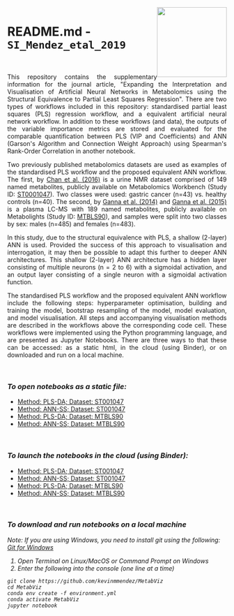 <img src="cimcb_logo.png" style="width: 160px; float: right;">

# README.md - `SI_Mendez_etal_2019`   

<br/>

<p align="justify">This repository contains the supplementary information for the journal article, "Expanding the Interpretation and Visualisation of Artificial Neural Networks in Metabolomics using the Structural Equivalence to Partial Least Squares Regression". There are two types of workflows included in this repository: standardised partial least squares (PLS) regression workflow, and a equivalent artificial neural network workflow. In addition to these workflows (and data), the outputs of the variable importance metrics are stored and evaluated for the comparable quantification between PLS (VIP and Coefficients) and ANN (Garson's Algorithm and Connection Weight Approach) using Spearman's Rank-Order Correlation in another notebook.</p>

<p align="justify">Two previously published metabolomics datasets are used as examples of the standardised PLS workflow and the proposed equivalent ANN workflow. The first, by <a href="https://www.nature.com/articles/bjc2015414">Chan et al. (2016)</a> is a urine NMR dataset comprised of 149 named metabolites, publicly available on Metabolomics Workbench (Study ID: <a href="http://dx.doi.org/DOI:10.21228/M8B10B">ST0001047</a>). Two classes were used: gastric cancer (n=43) vs. healthy controls (n=40). The second, by <a href="https://doi.org/10.1371/journal.pgen.1004801">Ganna et al. (2014)</a> and <a href="https://doi.org/10.1101/002782">Ganna et al. (2015)</a> is a plasma LC-MS with 189 named metabolites, publicly available on Metabolights (Study ID: <a href="https://www.ebi.ac.uk/metabolights/MTBLS90">MTBLS90</a>), and samples were split into two classes by sex: males (n=485) and females (n=483).</p>

<p align="justify">In this study, due to the structural equivalence with PLS, a shallow (2-layer) ANN is used. Provided the success of this approach to visualisation and interrogation, it may then be possible to adapt this further to deeper ANN architectures. This shallow (2-layer) ANN architecture has a hidden layer consisting of multiple neurons (n = 2 to 6) with a sigmoidal activation, and an output layer consisting of a single neuron with a sigmoidal activation function.</p>

<p align="justify">The standardised PLS workflow and the proposed equivalent ANN workflow include the following steps: hyperparameter optimisation, building and training the model, bootstrap resampling of the model, model evaluation, and model visualisation. All steps and accompanying visualisation methods are described in the workflows above the corresponding code cell. These workflows were implemented using the Python programming language, and are presented as Jupyter Notebooks. There are three ways to that these can be accessed: as a static html, in the cloud (using Binder), or on downloaded and run on a local machine.</p>

<br/>

### *To open notebooks as a static file:* 
-  [Method: PLS-DA; Dataset: ST001047](https://kevinmmendez.github.io/MetabViz/static/PLSDA_ST001047.html)
-  [Method: ANN-SS; Dataset: ST001047](https://kevinmmendez.github.io/MetabViz/static/ANNSigSig_ST001047.html)
-  [Method: PLS-DA; Dataset: MTBLS90](https://kevinmmendez.github.io/MetabViz/static/PLSDA_MTBLS90.html)
-  [Method: ANN-SS; Dataset: MTBLS90](https://kevinmmendez.github.io/MetabViz/static/ANNSigSig_MTBLS90.html)

<br/>

### *To launch the notebooks in the cloud (using Binder):* 
-  [Method: PLS-DA; Dataset: ST001047](https://mybinder.org/v2/gh/kevinmmendez/MetabViz/master?filepath=notebook/PLSDA_ST001047.ipynb)
-  [Method: ANN-SS; Dataset: ST001047](https://mybinder.org/v2/gh/kevinmmendez/MetabViz/master?filepath=notebook/ANNSigSig_ST001047.ipynb)
-  [Method: PLS-DA; Dataset: MTBLS90](https://mybinder.org/v2/gh/kevinmmendez/MetabViz/master?filepath=notebook/PLSDA_MTBLS90.ipynb)
-  [Method: ANN-SS; Dataset: MTBLS90](https://mybinder.org/v2/gh/kevinmmendez/MetabViz/master?filepath=notebook/ANNSigSig_MTBLS90.ipynb)

<br/>

### *To download and run notebooks on a local machine*

<i>Note: If you are using Windows, you need to install git using the following:<i/> [Git for Windows](https://gitforwindows.org/)

1. Open Terminal on Linux/MacOS or Command Prompt on Windows
2. Enter the following into the console (one line at a time)

```console
git clone https://github.com/kevinmmendez/MetabViz
cd MetabViz
conda env create -f environment.yml
conda activate MetabViz
jupyter notebook
```

<br/>

